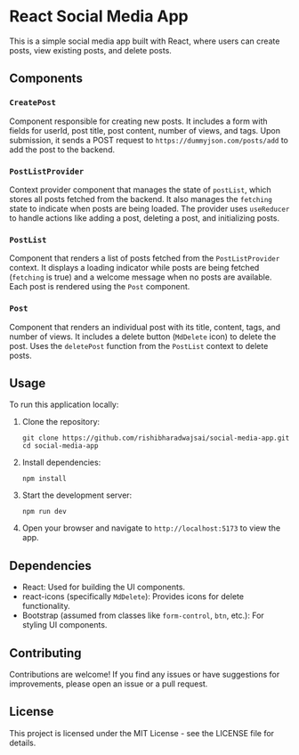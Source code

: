 # React Social Media App

This is a simple social media app built with React, where users can create posts, view existing posts, and delete posts.

## Components

### `CreatePost`

Component responsible for creating new posts. It includes a form with fields for userId, post title, post content, number of views, and tags. Upon submission, it sends a POST request to `https://dummyjson.com/posts/add` to add the post to the backend.

### `PostListProvider`

Context provider component that manages the state of `postList`, which stores all posts fetched from the backend. It also manages the `fetching` state to indicate when posts are being loaded. The provider uses `useReducer` to handle actions like adding a post, deleting a post, and initializing posts.

### `PostList`

Component that renders a list of posts fetched from the `PostListProvider` context. It displays a loading indicator while posts are being fetched (`fetching` is true) and a welcome message when no posts are available. Each post is rendered using the `Post` component.

### `Post`

Component that renders an individual post with its title, content, tags, and number of views. It includes a delete button (`MdDelete` icon) to delete the post. Uses the `deletePost` function from the `PostList` context to delete posts.

## Usage

To run this application locally:

1. Clone the repository:
   ```
   git clone https://github.com/rishibharadwajsai/social-media-app.git
   cd social-media-app
   ```

2. Install dependencies:
   ```
   npm install
   ```

3. Start the development server:
   ```
   npm run dev
   ```

4. Open your browser and navigate to `http://localhost:5173` to view the app.

## Dependencies

- React: Used for building the UI components.
- react-icons (specifically `MdDelete`): Provides icons for delete functionality.
- Bootstrap (assumed from classes like `form-control`, `btn`, etc.): For styling UI components.

## Contributing

Contributions are welcome! If you find any issues or have suggestions for improvements, please open an issue or a pull request.

## License

This project is licensed under the MIT License - see the LICENSE file for details.
